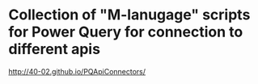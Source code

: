 # Collection of "M-lanugage" scripts for Power Query for connection to different apis #

<http://40-02.github.io/PQApiConnectors/>